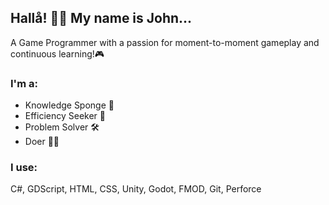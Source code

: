 ## Hallå! 🙋‍♂️ My name is John...
A Game Programmer with a passion for moment-to-moment gameplay and continuous learning!🎮

### I'm a:
* Knowledge Sponge 🧽
* Efficiency Seeker 🦾
* Problem Solver 🛠
* Doer 👨‍💻

### I use:
C#, GDScript, HTML, CSS, Unity, Godot, FMOD, Git, Perforce
